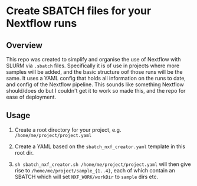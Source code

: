 # Create SBATCH files for your Nextflow runs

## Overview
This repo was created to simplify and organise the use of Nextflow with SLURM via `.sbatch` files. Specifically it is of use in projects where more samples will be added, and the basic structure oof those runs will be the same. It uses a YAML config that holds all information on the runs to date, and config of the Nextflow pipeline. This sounds like something Nextflow should/does do but I couldn't get it to work so made this, and the repo for ease of deployment.

## Usage
1) Create a root directory for your project, e.g. `/home/me/project/project.yaml`

2) Create a YAML based on the `sbatch_nxf_creator.yaml` template in this root dir.

3) `sh sbatch_nxf_creator.sh /home/me/project/project.yaml` will then give rise to `/home/me/project/sample_{1..4}`, each of which contain an SBATCH which will set `NXF_WORK/workDir` to `sample` dirs etc.
